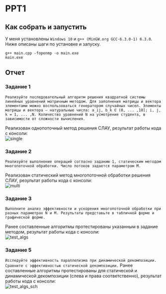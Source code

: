 # PPT1

## Как собрать и запустить

У меня установлены `Windows 10` и `g++ (MinGW.org GCC-6.3.0-1) 6.3.0`. \
Ниже описаны шаги по установке и запуску.

```batch
g++ main.cpp -fopenmp -o main.exe
main.exe
```

## Отчет

### Задание 1
`
Реализуйте последовательный алгоритм решения квадратной системы линейных уравнений матричным методом. Для заполнения матрицы и вектора элементами можно воспользоваться генератором случайных чисел. Элементы матрицы и вектора – натуральные числа: a_ij, b_k ∈ (0, ... ,10]; i, j, k = 1, ... ,N. Количество уравнений N на усмотрение студента, в зависимости от сложности вычисления.
`

Реализован однопоточный метод решения СЛАУ, результат работы кода с консоли: \
![single](https://user-images.githubusercontent.com/9623983/230192920-00a530d8-8b9f-4d1a-9c95-e52e18b42c67.png)


### Задание 2
`
Реализуйте выполнение операций согласно заданию 1, статическим методом многопоточной обработки. Число потоков задается параметром M.
`

Реализован статический метод многопоточной обработки решения СЛАУ, результат работы кода с консоли: \
![multi](https://user-images.githubusercontent.com/9623983/230192936-bf669e7c-c7b0-4bb7-95d4-b438a62f9bc9.png)


### Задание 3
`
Выполните анализ эффективности и ускорения многопоточной обработки при разных параметрах N и M. Результаты представьте в табличной форме и графической форме.
`

Ранее составленные алгоритмы протестированы указанным в задание методом, результат работы кода с консоли: \
![test_algs](https://user-images.githubusercontent.com/9623983/230194685-21e6dcc0-c1b0-4b34-b30a-420b424ca9c1.png)

### Задание 5
`
Исследуйте эффективность параллелизма при динамической декомпозиции. Сравните с эффективностью статической декомпозиции.
`
Ранее составленные алгоритмы протестированы для статической и динамической декомпозиции (слева и права соответственно), результат работы кода с консоли: \
![test_algs_sch](https://user-images.githubusercontent.com/9623983/230198807-a7dffc0d-ac98-4558-8a37-34149e84c497.png)